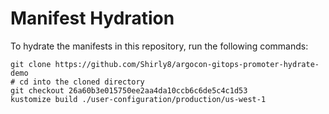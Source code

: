 # Manifest Hydration

To hydrate the manifests in this repository, run the following commands:

```shell
git clone https://github.com/Shirly8/argocon-gitops-promoter-hydrate-demo
# cd into the cloned directory
git checkout 26a60b3e015750ee2aa4da10ccb6c6de5c4c1d53
kustomize build ./user-configuration/production/us-west-1
```
